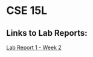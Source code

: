 # CSE 15L
## Links to Lab Reports:
[Lab Report 1 - Week 2](https://declaire.github.io/cse15l-lab-reports/Lab-report-1/lab-report-1-week-2.html)

